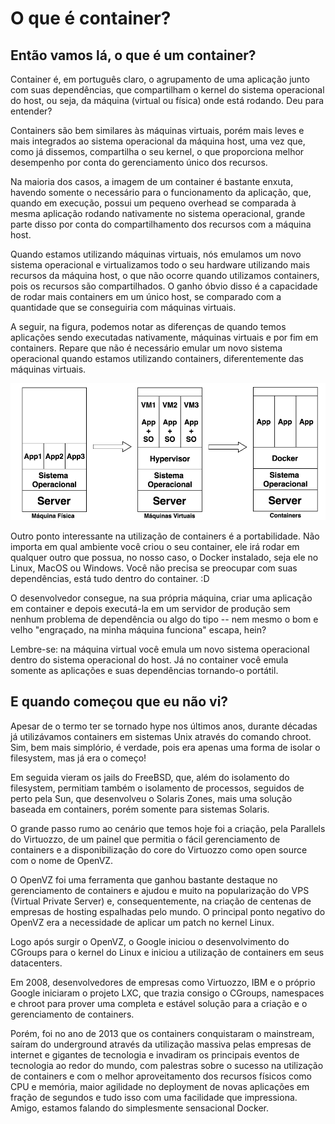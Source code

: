 # O que é container?
## Então vamos lá, o que é um container?

Container é, em português claro, o agrupamento de uma aplicação junto com suas dependências, que compartilham o kernel do sistema operacional do host, ou seja, da máquina (virtual ou física) onde está rodando. Deu para entender?

Containers são bem similares às máquinas virtuais, porém mais leves e mais integrados ao sistema operacional da máquina host, uma vez que, como já dissemos, compartilha o seu kernel, o que proporciona melhor desempenho por conta do gerenciamento único dos recursos.

Na maioria dos casos, a imagem de um container é bastante enxuta, havendo somente o necessário para o funcionamento da aplicação, que, quando em execução, possui um pequeno overhead se comparada à mesma aplicação rodando nativamente no sistema operacional, grande parte disso por conta do compartilhamento dos recursos com a máquina host.

Quando estamos utilizando máquinas virtuais, nós emulamos um novo sistema operacional e virtualizamos todo o seu hardware utilizando mais recursos da máquina host, o que não ocorre quando utilizamos containers, pois os recursos são compartilhados. O ganho óbvio disso é a capacidade de rodar mais containers em um único host, se comparado com a quantidade que se conseguiria com máquinas virtuais.

A seguir, na figura, podemos notar as diferenças de quando temos aplicações sendo executadas nativamente, máquinas virtuais e por fim em containers. Repare que não é necessário emular um novo sistema operacional quando estamos utilizando containers, diferentemente das máquinas virtuais.

![Alt text](image.png)

Outro ponto interessante na utilização de containers é a portabilidade. Não importa em qual ambiente você criou o seu container, ele irá rodar em qualquer outro que possua, no nosso caso, o Docker instalado, seja ele no Linux, MacOS ou Windows. Você não precisa se preocupar com suas dependências, está tudo dentro do container. :D

O desenvolvedor consegue, na sua própria máquina, criar uma aplicação em container e depois executá-la em um servidor de produção sem nenhum problema de dependência ou algo do tipo -- nem mesmo o bom e velho "engraçado, na minha máquina funciona" escapa, hein?

Lembre-se: na máquina virtual você emula um novo sistema operacional dentro do sistema operacional do host. Já no container você emula somente as aplicações e suas dependências tornando-o portátil.

## E quando começou que eu não vi?

Apesar de o termo ter se tornado hype nos últimos anos, durante décadas já utilizávamos containers em sistemas Unix através do comando chroot. Sim, bem mais simplório, é verdade, pois era apenas uma forma de isolar o filesystem, mas já era o começo!

Em seguida vieram os jails do FreeBSD, que, além do isolamento do filesystem, permitiam também o isolamento de processos, seguidos de perto pela Sun, que desenvolveu o Solaris Zones, mais uma solução baseada em containers, porém somente para sistemas Solaris.

O grande passo rumo ao cenário que temos hoje foi a criação, pela Parallels do Virtuozzo, de um painel que permitia o fácil gerenciamento de containers e a disponibilização do core do Virtuozzo como open source com o nome de OpenVZ.

O OpenVZ foi uma ferramenta que ganhou bastante destaque no gerenciamento de containers e ajudou e muito na popularização do VPS (Virtual Private Server) e, consequentemente, na criação de centenas de empresas de hosting espalhadas pelo mundo. O principal ponto negativo do OpenVZ era a necessidade de aplicar um patch no kernel Linux.

Logo após surgir o OpenVZ, o Google iniciou o desenvolvimento do CGroups para o kernel do Linux e iniciou a utilização de containers em seus datacenters.

Em 2008, desenvolvedores de empresas como Virtuozzo, IBM e o próprio Google iniciaram o projeto LXC, que trazia consigo o CGroups, namespaces e chroot para prover uma completa e estável solução para a criação e o gerenciamento de containers.

Porém, foi no ano de 2013 que os containers conquistaram o mainstream, saíram do underground através da utilização massiva pelas empresas de internet e gigantes de tecnologia e invadiram os principais eventos de tecnologia ao redor do mundo, com palestras sobre o sucesso na utilização de containers e com o melhor aproveitamento dos recursos físicos como CPU e memória, maior agilidade no deployment de novas aplicações em fração de segundos e tudo isso com uma facilidade que impressiona. Amigo, estamos falando do simplesmente sensacional Docker.